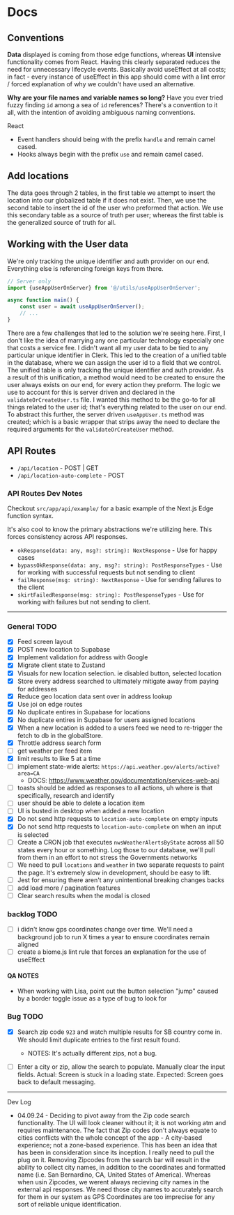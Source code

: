 # Docs

## Conventions 
**Data** displayed is coming from those edge functions, whereas **UI** intensive functionality comes from React. Having this clearly separated reduces the need for unnecessary lifecycle events. Basically avoid useEffect at all costs; in fact - every instance of useEffect in this app should come with a lint error / forced explanation of why we couldn't have used an alternative. 

**Why are your file names and variable names so long?** Have you ever tried fuzzy finding `id` among a sea of `id` references? There's a convention to it all, with the intention of avoiding ambiguous naming conventions.

React
- Event handlers should being with the prefix `handle` and remain camel cased.
- Hooks always begin with the prefix `use` and remain camel cased.

## Add locations

The data goes through 2 tables, in the first table we attempt to insert the location into our globalized table if it does not exist. Then, we use the second table to insert the id of the user who preformed that action. We use this secondary table as a source of truth per user; whereas the first table is the generalized source of truth for all.


## Working with the User data

We're only tracking the unique identifier and auth provider on our end. Everything else is referencing foreign keys from there. 

```ts
// Server only
import {useAppUserOnServer} from '@/utils/useAppUserOnServer';

async function main() {
	const user = await useAppUserOnServer();
	// ...
}
```

There are a few challenges that led to the solution we're seeing here. First, I don't like the idea of marrying any one particular technology especially one that costs a service fee. I didn't want all my user data to be tied to any particular unique identifier in Clerk. This led to the creation of a unified table in the database, where we can assign the user id to a field that we control. The unified table is only tracking the unique identifier and auth provider. As a result of this unification, a method would need to be created to ensure the user always exists on our end, for every action they preform. The logic we use to account for this is server driven and declared in the `validateOrCreateUser.ts` file. I wanted this method to be the go-to for all things related to the user id; that's everything related to the user on our end. To abstract this further, the server driven `useAppUser.ts` method was created; which is a basic wrapper that strips away the need to declare the required arguments for the `validateOrCreateUser` method.

## API Routes 

- `/api/location` - POST | GET
- `/api/location-auto-complete` - POST 


### API Routes Dev Notes

Checkout `src/app/api/example/` for a basic example of the Next.js Edge function syntax. 

It's also cool to know the primary abstractions we're utilizing here. This forces consistency across API responses.

- `okResponse(data: any, msg?: string): NextResponse` - Use for happy cases
- `bypassOkResponse(data: any, msg?: string): PostResponseTypes` - Use for working with successful requests but not sending to client
- `failResponse(msg: string): NextResponse` - Use for sending failures to the client
- `skirtFailedResponse(msg: string): PostResponseTypes` - Use for working with failures but not sending to client.

---

### General TODO 

- [x] Feed screen layout
- [x] POST new location to Supabase
- [x] Implement validation for address with Google
- [x] Migrate client state to Zustand
- [x] Visuals for new location selection. ie disabled button, selected location
- [x] Store every address searched to ultimately mitigate away from paying for addresses
- [x] Reduce geo location data sent over in address lookup
- [x] Use joi on edge routes
- [x] No duplicate entires in Supabase for locations
- [x] No duplicate entires in Supabase for users assigned locations
- [x] When a new location is added to a users feed we need to re-trigger the fetch to db in the globalStore. 
- [x] Throttle address search form 
- [ ] get weather per feed item
- [x] limit results to like 5 at a time
- [ ] implement state-wide alerts: `https://api.weather.gov/alerts/active?area=CA`
	- DOCS: https://www.weather.gov/documentation/services-web-api
- [ ] toasts should be added as responses to all actions, uh where is that specifically, research and identify
- [ ] user should be able to delete a location item
- [ ] UI is busted in desktop when added a new location
- [x] Do not send http requests to `location-auto-complete` on empty inputs
- [x] Do not send http requests to `location-auto-complete` on when an input is selected
- [ ] Create a CRON job that executes `nwsWeatherAlertsByState` across all 50 states every hour or something. Log those to our database, we'll pull from them in an effort to not stress the Governments networks
- [ ] We need to pull `locations` and `weather` in two separate requests to paint the page. It's extremely slow in development, should be easy to lift.
- [ ] Jest for ensuring there aren't any unintentional breaking changes backs
- [ ] add load more / pagination features
- [ ] Clear search results when the modal is closed

### backlog TODO
- [ ] i didn't know gps coordinates change over time. We'll need a background job to run X times a year to ensure coordinates remain aligned
- [ ] create a biome.js lint rule that forces an explanation for the use of useEffect

#### QA NOTES
- When working with Lisa, point out the button selection "jump" caused by a border toggle issue as a type of bug to look for

### Bug TODO

- [x] Search zip code `923` and watch multiple results for SB country come in. We should limit duplicate entries to the first result found.
	- NOTES: It's actually different zips, not a bug.
- [ ] Enter a city or zip, allow the search to populate. Manually clear the input fields. Actual: Screen is stuck in a loading state. Expected: Screen goes back to default messaging.



---

Dev Log

- 04.09.24 - Deciding to pivot away from the Zip code search functionality. The UI will look cleaner without it; it is not working atm and requires maintenance. The fact that Zip codes don't always equate to cities conflicts with the whole concept of the app - A city-based experience; not a zone-based experience. This has been an idea that has been in consideration since its inception. I really need to pull the plug on it. Removing Zipcodes from the search bar will result in the ability to collect city names, in addition to the coordinates and formatted name (i.e. San Bernardino, CA, United States of America). Whereas when usin Zipcodes, we werent always recieving city names in the external api responses. We need those city names to accurately search for them in our system as GPS Coordinates are too imprecise for any sort of reliable unique identification. 